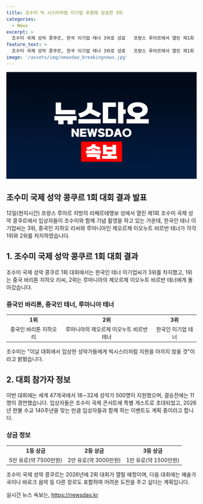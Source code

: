 ```yaml
---
title: 조수미 빅 시스터처럼 이기업 후원에 성공한 3위
categories:
  - News
excerpt: >
  조수미 국제 성악 콩쿠르, 한국 이기업 테너 3위로 성료   프랑스 루아르에서 열린 제1회 조수미 국제 성악 콩쿠르에서 한국인 테너 이기업이 3위를 차지했다. 1위는 중국 바리톤 지하오 리, 2위는 루마니아의 제오르제 이오누트 비르반이 차지했다. 조수미는 입상자들을 응원하며 앞으로의 지원을 약속했으며, 2026년에는 2회 대회를 개최할 예정이라고 밝혔다. 입상자들은 특별 게스트로 조수미 국제 콘서트에 초대되며, 상금 또한 수령하고 앞으로의 뛰어난 활동을 기대하고 있다.
feature_text: >
  조수미 국제 성악 콩쿠르, 한국 이기업 테너 3위로 성료   프랑스 루아르에서 열린 제1회 조수미 국제 성악 콩쿠르에서 한국인 테너 이기업이 3위를 차지했다. 1위는 중국 바리톤 지하오 리, 2위는 루마니아의 제오르제 이오누트 비르반이 차지했다. 조수미는 입상자들을 응원하며 앞으로의 지원을 약속했으며, 2026년에는 2회 대회를 개최할 예정이라고 밝혔다. 입상자들은 특별 게스트로 조수미 국제 콘서트에 초대되며, 상금 또한 수령하고 앞으로의 뛰어난 활동을 기대하고 있다.
image: '/assets/img/newsdao_breakingnews.jpg'
---
```


<p><img src="/assets/img/newsdao_breakingnews.jpg" alt="flaretime 속보" /></p>

<h2>조수미 국제 성악 콩쿠르 1회 대회 결과 발표</h2>

<p data-ke-size="size16">12일(현지시간) 프랑스 루아르 지방의 라페르테앵보 성에서 열린 제1회 조수미 국제 성악 콩쿠르에서 입상자들이 조수미와 함께 기념 촬영을 하고 있는 가운데, 한국인 테너 이기업씨는 3위, 중국인 지하오 리씨와 루마니아인 제오르제 이오누트 비르반 테너가 각각 1위와 2위를 차지하였습니다.</p>

<h2 data-ke-size="size26">1. 조수미 국제 성악 콩쿠르 1회 대회 결과</h2>

<p data-ke-size="size16">조수미 국제 성악 콩쿠르 1회 대회에서는 한국인 테너 이기업씨가 3위를 차지했고, 1위는 중국 바리톤 지하오 리씨, 2위는 루마니아의 제오르제 이오누트 비르반 테너에게 돌아갔습니다.</p>

<h3>중국인 바리톤, 중국인 테너, 루마니아 테너</h3>

<table>
  <tr>
    <td style="text-align: center; height: 17px;"><b>1위</b></td>
    <td style="text-align: center; height: 17px;"><b>2위</b></td>
    <td style="text-align: center; height: 17px;"><b>3위</b></td>
  </tr>
  <tr>
    <td style="text-align: center; height: 17px;">중국인 바리톤 지하오 리</td>
    <td style="text-align: center; height: 17px;">루마니아의 제오르제 이오누트 비르반 테너</td>
    <td style="text-align: center; height: 17px;">한국인 이기업 테너</td>
  </tr>
</table>

<p data-ke-size="size16">조수미는 "이날 대회에서 입상한 성악가들에게 빅시스터처럼 지원을 아끼지 않을 것"이라고 밝혔습니다.</p>

<h2 data-ke-size="size26">2. 대회 참가자 정보</h2>

<p data-ke-size="size16">이번 대회에는 세계 47개국에서 18∼32세 성악가 500명이 지원했으며, 결승전에는 11명이 경연했습니다. 입상자들은 조수미 국제 콘서트에 특별 게스트로 초대되었고, 2026년 한불 수교 140주년을 맞는 만큼 입상자들과 함께 하는 이벤트도 계획 중이라고 합니다.</p>

<h3>상금 정보</h3>

<table>
  <tr>
    <td style="text-align: center; height: 17px;"><b>1등 상금</b></td>
    <td style="text-align: center; height: 17px;"><b>2등 상금</b></td>
    <td style="text-align: center; height: 17px;"><b>3등 상금</b></td>
  </tr>
  <tr>
    <td style="text-align: center; height: 17px;">5만 유로(약 7500만원)</td>
    <td style="text-align: center; height: 17px;">2만 유로(약 3000만원)</td>
    <td style="text-align: center; height: 17px;">1만 유로(약 1500만원)</td>
  </tr>
</table>

<p data-ke-size="size16">조수미 국제 성악 콩쿠르는 2026년에 2회 대회가 열릴 예정이며, 다음 대회에는 예술가곡이나 바로크 음악 등 다른 장르도 포함하여 어려운 도전을 주고 싶다는 계획입니다.</p>
실시간 뉴스 속보는, <a href="https://newsdao.kr" rel="dofollow">https://newsdao.kr</a>


